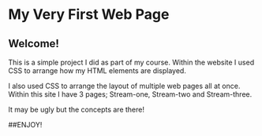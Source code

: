 # My Very First Web Page

## Welcome!

This is a simple project I did as part of my course.
Within the website I used CSS to arrange how my HTML elements 
are displayed.

I also used CSS to arrange the layout of multiple web pages all at once.
Within this site I have 3 pages; Stream-one, Stream-two and Stream-three.

It may be ugly but the concepts are there!

##ENJOY!
